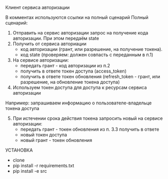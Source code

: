 Клиент сервиса авторизации



В комментах используются ссылки на полный сценарий
Полный сценарий:
1. Отправить на сервис авторизации запрос на получение кода авторизации. При этом передаём state
2. Получить от сервиса авториации 
    - код авторизации (грант, или разрешение, на получение токена). 
    - код state (проверяем: должен совпасть с переданным в п.1)
3. На сервисе авторизации:
    - передать грант - код авторизации из п.2
    - получить в ответе токен доступа (access_token)
    - получить в ответе токен обновления (refresh_token - грант, или разрешение, на обновление токена доступа)
4. Используем токен доступа для доступа к ресурсам сервиса авторизации

Например: запрашиваем информацию о пользователе-владельце токена доступа

5. При истечении срока действия токена запросить новый на сервисе авторизации:
    - передать грант - токен обновления из п. 3.3
получить в ответе 
    - новый токен доступа
    - новый грант - токен обновления



УСТАНОВКА
- clone
- pip install -r requirements.txt
- pip install -e src

